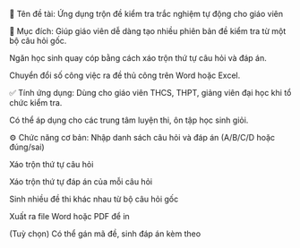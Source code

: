 🎯 Tên đề tài:
Ứng dụng trộn đề kiểm tra trắc nghiệm tự động cho giáo viên

📌 Mục đích:
Giúp giáo viên dễ dàng tạo nhiều phiên bản đề kiểm tra từ một bộ câu hỏi gốc.

Ngăn học sinh quay cóp bằng cách xáo trộn thứ tự câu hỏi và đáp án.

Chuyển đổi số công việc ra đề thủ công trên Word hoặc Excel.

✅ Tính ứng dụng:
Dùng cho giáo viên THCS, THPT, giảng viên đại học khi tổ chức kiểm tra.

Có thể áp dụng cho các trung tâm luyện thi, ôn tập học sinh giỏi.

⚙️ Chức năng cơ bản:
Nhập danh sách câu hỏi và đáp án (A/B/C/D hoặc đúng/sai)

Xáo trộn thứ tự câu hỏi

Xáo trộn thứ tự đáp án của mỗi câu hỏi

Sinh nhiều đề thi khác nhau từ bộ câu hỏi gốc

Xuất ra file Word hoặc PDF để in

(Tuỳ chọn) Có thể gán mã đề, sinh đáp án kèm theo
